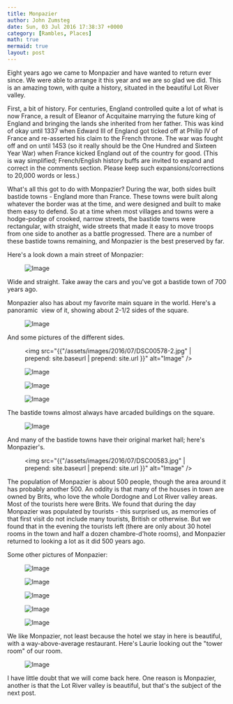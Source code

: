 ```yaml
---
title: Monpazier
author: John Zumsteg
date: Sun, 03 Jul 2016 17:38:37 +0000
category: [Rambles, Places]
math: true
mermaid: true
layout: post
---
```

Eight years ago we came to Monpazier and have wanted to return ever since. We were able to arrange it this year and we are so glad we did. This is an amazing town, with quite a history, situated in the beautiful Lot River valley.

First, a bit of history. For centuries, England controlled quite a lot of what is now France, a result of Eleanor of Acquitaine marrying the future king of England and bringing the lands she inherited from her father. This was kind of okay until 1337 when Edward III of England got ticked off at Philip IV of France and re-asserted his claim to the French throne. The war was fought off and on until 1453 (so it really should be the One Hundred and Sixteen Year War) when France kicked England out of the country for good. (This is way simplified; French/English history buffs are invited to expand and correct in the comments section. Please keep such expansions/corrections to 20,000 words or less.)

What's all this got to do with Monpazier? During the war, both sides built bastide towns - England more than France. These towns were built along whatever the border was at the time, and were designed and built to make them easy to defend. So at a time when most villages and towns were a hodge-podge of crooked, narrow streets, the bastide towns were rectangular, with straight, wide streets that made it easy to move troops from one side to another as a battle progressed. There are a number of these bastide towns remaining, and Monpazier is the best preserved by far.

Here's a look down a main street of Monpazier:

<figure class = "portrait">
	<img src="{{"/assets/images/2016/07/DSC00656.jpg" | prepend: site.baseurl | prepend: site.url }}" alt="Image" />
	<figcaption></figcaption>
</figure>



Wide and straight. Take away the cars and you've got a bastide town of 700 years ago.

Monpazier also has about my favorite main square in the world. Here's a panoramic  view of it, showing about 2-1/2 sides of the square.

<figure class = "landscape">
	<img src="{{"/assets/images/2016/07/DSC00579-2.jpg" | prepend: site.baseurl | prepend: site.url }}" alt="Image" />
	<figcaption></figcaption>
</figure>



And some pictures of the different sides.<figure class = "landscape">
	<img src="{{"/assets/images/2016/07/DSC00578-2.jpg" | prepend: site.baseurl | prepend: site.url }}" alt="Image" />
	<figcaption></figcaption>
</figure>

 <figure class = "landscape">
	<img src="{{"/assets/images/2016/07/DSC00577.jpg" | prepend: site.baseurl | prepend: site.url }}" alt="Image" />
	<figcaption></figcaption>
</figure>

 <figure class = "landscape">
	<img src="{{"/assets/images/2016/07/DSC00575.jpg" | prepend: site.baseurl | prepend: site.url }}" alt="Image" />
	<figcaption></figcaption>
</figure>

 <figure class = "landscape">
	<img src="{{"/assets/images/2016/07/DSC00574.jpg" | prepend: site.baseurl | prepend: site.url }}" alt="Image" />
	<figcaption></figcaption>
</figure>



The bastide towns almost always have arcaded buildings on the square.
<figure class = "landscape">
	<img src="{{"/assets/images/2016/07/DSC00584.jpg" | prepend: site.baseurl | prepend: site.url }}" alt="Image" />
	<figcaption></figcaption>
</figure>



And many of the bastide towns have their original market hall; here's Monpazier's.<figure class = "landscape">
	<img src="{{"/assets/images/2016/07/DSC00583.jpg" | prepend: site.baseurl | prepend: site.url }}" alt="Image" />
	<figcaption></figcaption>
</figure>



The population of Monpazier is about 500 people, though the area around it has probably another 500. An oddity is that many of the houses in town are owned by Brits, who love the whole Dordogne and Lot River valley areas. Most of the tourists here were Brits. We found that during the day Monpazier was populated by tourists - this surprised us, as memories of that first visit do not include many tourists, British or otherwise. But we found that in the evening the tourists left (there are only about 30 hotel rooms in the town and half a dozen chambre-d'hote rooms), and Monpazier returned to looking a lot as it did 500 years ago.

Some other pictures of Monpazier:

<figure class = "portrait">
	<img src="{{"/assets/images/2016/07/DSC00660.jpg" | prepend: site.baseurl | prepend: site.url }}" alt="Image" />
	<figcaption></figcaption>
</figure>

 <figure class = "landscape">
	<img src="{{"/assets/images/2016/07/DSC00659.jpg" | prepend: site.baseurl | prepend: site.url }}" alt="Image" />
	<figcaption></figcaption>
</figure>

 <figure class = "portrait">
	<img src="{{"/assets/images/2016/07/DSC00654.jpg" | prepend: site.baseurl | prepend: site.url }}" alt="Image" />
	<figcaption></figcaption>
</figure>

 <figure class = "landscape">
	<img src="{{"/assets/images/2016/07/DSC00648.jpg" | prepend: site.baseurl | prepend: site.url }}" alt="Image" />
	<figcaption></figcaption>
</figure>

 <figure class = "landscape">
	<img src="{{"/assets/images/2016/07/DSC00582.jpg" | prepend: site.baseurl | prepend: site.url }}" alt="Image" />
	<figcaption></figcaption>
</figure>



We like Monpazier, not least because the hotel we stay in here is beautiful, with a way-above-average restaurant. Here's Laurie looking out the "tower room" of our room.

<figure class = "portrait">
	<img src="{{"/assets/images/2016/07/DSC00667.jpg" | prepend: site.baseurl | prepend: site.url }}" alt="Image" />
	<figcaption></figcaption>
</figure>

I have little doubt that we will come back here. One reason is Monpazier, another is that the Lot River valley is beautiful, but that's the subject of the next post.

